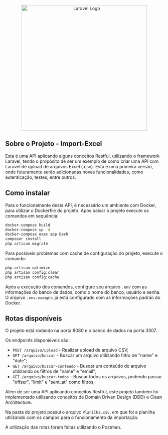 <p align="center"><a href="https://laravel.com" target="_blank"><img src="https://raw.githubusercontent.com/laravel/art/master/logo-lockup/5%20SVG/2%20CMYK/1%20Full%20Color/laravel-logolockup-cmyk-red.svg" width="400" alt="Laravel Logo"></a></p>


## Sobre o Projeto - Import-Excel

Esta é uma API aplicando alguns conceitos Restful, utilizando o framework Laravel, tendo o propósito de ser um exemplo de como criar uma API com Laravel de upload de arquivos Excel (.csv). Esta é uma primeira versão, onde futuramente serão adicionadas novas funcionalidades, como autenticação, testes, entre outros.


## Como instalar
Para o funcionamente desta API, é necessário um ambiente com Docker, para utilizar o Dockerfile do projeto.
Após baixar o projeto execute os comandos em sequência:

```bash
docker-compose build
docker-compose up -d
docker-compose exec app bash
composer install
php artisan migrate
```

Para possíveis problemas com cache de configuração do projeto, execute o comando:

```bash
php artisan optimize
php artisan config:clear
php artisan config:cache
```

Após a execução dos comandos, configure seu arquivo `.env` com as informações do banco de dados, como o nome do banco, usuário e senha. O arquivo `.env.example` já está configurado com as informações padrão do Docker.

## Rotas disponíveis

O projeto está rodando na porta 8080 e o banco de dados na porta 3307.

Os endpoints disponíeveis são:
- `POST /arquivo/upload` - Realizar upload de arquivo CSV;
- `GET /arquivo/buscar` - Buscar um arquivo utilizando filtro de "name" e "date";
- `GET /arquivo/buscar-conteudo` - Buscar um conteúdo do arquivo utilizando os filtros de "name" e "email";
- `GET /arquivo/buscar-todos` - Buscar todos os arquivos, podendo passar "offser", "limit" e "sent_at" como filtros;

Além de ser uma API aplicando conceitos Restful, este projeto também foi implementado utilizando conceitos de Domain Driven Design (DDD) e Clean Architecture.

Na pasta do projeto possui o arquivo `Planilha.csv`, em que foi a planilha utilizando com os campos para o funcionamento da importação.

A utilização das rotas foram feitas utilizando o Postman.


